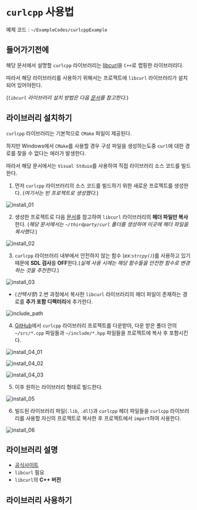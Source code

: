 # `curlcpp` 사용법

예제 코드 : `~/ExampleCodes/curlcppExample`

## 들어가기전에

해당 문서에서 설명할 `curlcpp` 라이브러리는 [libcurl]()을 `C++`로 랩핑한 라이브러리다.

따라서 해당 라이브러리를 사용하기 위해서는 프로젝트에 `libcurl` 라이브러리가 설치되어 있어야한다. 

(*`libcurl` 라이브러리 설치 방법은 다음 [문서](~/Manuals/libcurl.md)를 참고한다.*)

## 라이브러리 설치하기

`curlcpp` 라이브러리는 기본적으로 `CMake` 파일이 제공된다. 

하지만 Windows에서 `CMake`를 사용할 경우 구성 파일을 생성하는도중 `curl`에 대한 경로를 찾을 수 없다는 에러가 발생한다.

따라서 해당 문서에서는 `Visual Stduio`를 사용하여 직접 라이브러리 소스 코드를 빌드한다.

1. 먼저 `curlcpp` 라이브러리의 소스 코드를 빌드하기 위한 새로운 프로젝트를 생성한다. (*여기서는 빈 프로젝트로 생성했다.*)

![install_01](../Images/curlcpp/install_01.png)

2. 생성한 프로젝트로 다음 [문서](~/Manuals/libcurl.md)를 참고하여 `libcurl` 라이브러리의 **헤더 파일만 복사**한다. (*해당 문서에서는 `~/thirdparty/curl` 폴더를 생성하여 이곳에 해더 파일을 복사했다.*)

![install_02](../Images/curlcpp/install_02.png)

3. `curlcpp` 라이브러리 내부에서 안전하지 않는 함수 (*ex:`strcpy()`*)를 사용하고 있기 때문에 **SDL 검사**를 **OFF**한다.(*실제 사용 시에는 해당 함수들을 안전한 함수로 변경하는 것을 추천한다.*)

![install_03](../Images/curlcpp/install_03.png)

- (*선택사항*) 2.번 과정에서 복사한 `libcurl` 라이브러리의 헤더 파일이 존재하는 경로를 **추가 포함 디렉터리**에 추가한다.

![include_path](../Images/curlcpp/include_path.png)

4. [GitHub](https://github.com/JosephP91/curlcpp)에서 `curlcpp` 라이브러리 프로젝트를 다운받아, 다운 받은 폴더 안의 `~/src/*.cpp` 파일들과 `~/include/*.hpp` 파일들을 프로젝트에 복사 후 포함시킨다.

![install_04_01](../Images/curlcpp/install_04_01.png)

![install_04_02](../Images/curlcpp/install_04_02.png)

![install_04_03](../Images/curlcpp/install_04_03.png)


5. 이후 원하는 라이브러리 형태로 빌드한다.

![install_05](../Images/curlcpp/install_05.png)

6. 빌드된 라이브러리 파일(`.lib`, `.dll`)과 `curlcpp` 헤더 파일들을 `curlcpp` 라이브러리를 사용할 자신의 프로젝트로 복사한 후  프로젝트에서 `import`하여 사용한다.

![install_06](../Images/curlcpp/install_06.png)

## 라이브러리 설명

- [공식사이트](https://josephp91.github.io/curlcpp)
- `libcurl` 필요
- `libcurl`의 **C++ 버전**

## 라이브러리 사용하기
